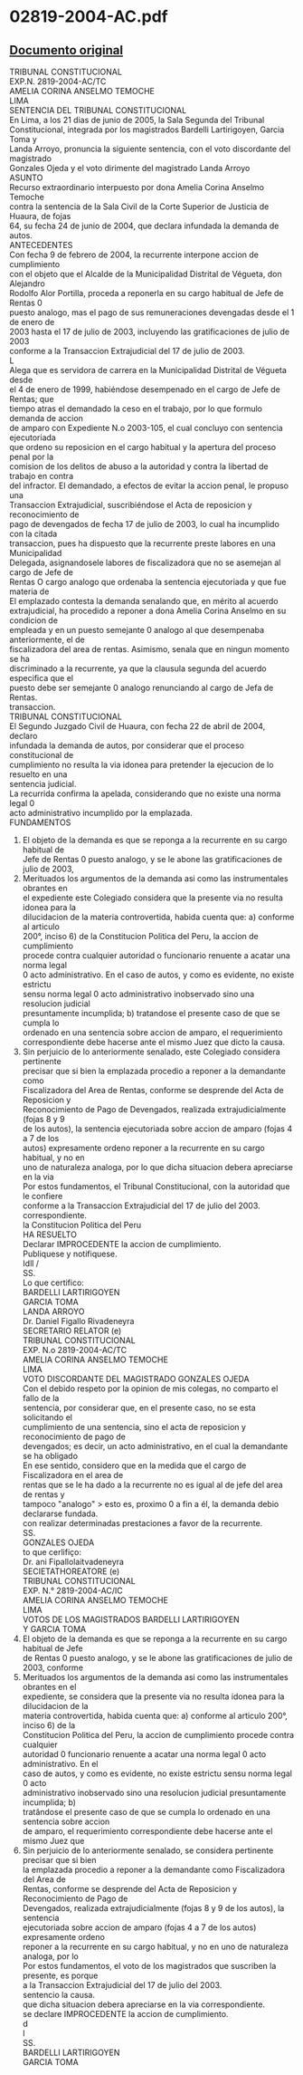 
02819-2004-AC.pdf
=================
  
[Documento original](https://tc.gob.pe/jurisprudencia/2005/02819-2004-AC.pdf)  
---  
TRIBUNAL CONSTITUCIONAL  
EXP.N. 2819-2004-AC/TC  
AMELIA CORINA ANSELMO TEMOCHE  
LIMA  
SENTENCIA DEL TRIBUNAL CONSTITUCIONAL  
En Lima, a los 21 dias de junio de 2005, la Sala Segunda del Tribunal  
Constitucional, integrada por los magistrados Bardelli Lartirigoyen, Garcia Toma y  
Landa Arroyo, pronuncia la siguiente sentencia, con el voto discordante del magistrado  
Gonzales Ojeda y el voto dirimente del magistrado Landa Arroyo  
ASUNTO  
Recurso extraordinario interpuesto por dona Amelia Corina Anselmo Temoche  
contra la sentencia de la Sala Civil de la Corte Superior de Justicia de Huaura, de fojas  
64, su fecha 24 de junio de 2004, que declara infundada la demanda de autos.  
ANTECEDENTES  
Con fecha 9 de febrero de 2004, la recurrente interpone accion de cumplimiento  
con el objeto que el Alcalde de la Municipalidad Distrital de Végueta, don Alejandro  
Rodolfo Alor Portilla, proceda a reponerla en su cargo habitual de Jefe de Rentas 0  
puesto analogo, mas el pago de sus remuneraciones devengadas desde el 1 de enero de  
2003 hasta el 17 de julio de 2003, incluyendo las gratificaciones de julio de 2003  
conforme a la Transaccion Extrajudicial del 17 de julio de 2003.  
L  
Alega que es servidora de carrera en la Municipalidad Distrital de Végueta desde  
el 4 de enero de 1999, habiéndose desempenado en el cargo de Jefe de Rentas; que  
tiempo atras el demandado la ceso en el trabajo, por lo que formulo demanda de accion  
de amparo con Expediente N.o 2003-105, el cual concluyo con sentencia ejecutoriada  
que ordeno su reposicion en el cargo habitual y la apertura del proceso penal por la  
comision de los delitos de abuso a la autoridad y contra la libertad de trabajo en contra  
del infractor. El demandado, a efectos de evitar la accion penal, le propuso una  
Transaccion Extrajudicial, suscribiéndose el Acta de reposicion y reconocimiento de  
pago de devengados de fecha 17 de julio de 2003, lo cual ha incumplido con la citada  
transaccion, pues ha dispuesto que la recurrente preste labores en una Municipalidad  
Delegada, asignandosele labores de fiscalizadora que no se asemejan al cargo de Jefe de  
Rentas O cargo analogo que ordenaba la sentencia ejecutoriada y que fue materia de  
El emplazado contesta la demanda senalando que, en mérito al acuerdo  
extrajudicial, ha procedido a reponer a dona Amelia Corina Anselmo en su condicion de  
empleada y en un puesto semejante 0 analogo al que desempenaba anteriormente, el de  
fiscalizadora del area de rentas. Asimismo, senala que en ningun momento se ha  
discriminado a la recurrente, ya que la clausula segunda del acuerdo especifica que el  
puesto debe ser semejante 0 analogo renunciando al cargo de Jefa de Rentas.  
transaccion.  
TRIBUNAL CONSTITUCIONAL  
El Segundo Juzgado Civil de Huaura, con fecha 22 de abril de 2004, declaro  
infundada la demanda de autos, por considerar que el proceso constitucional de  
cumplimiento no resulta la via idonea para pretender la ejecucion de lo resuelto en una  
sentencia judicial.  
La recurrida confirma la apelada, considerando que no existe una norma legal 0  
acto administrativo incumplido por la emplazada.  
FUNDAMENTOS  
1. El objeto de la demanda es que se reponga a la recurrente en su cargo habitual de  
Jefe de Rentas 0 puesto analogo, y se le abone las gratificaciones de julio de 2003,  
2. Merituados los argumentos de la demanda asi como las instrumentales obrantes en  
el expediente este Colegiado considera que la presente via no resulta idonea para la  
dilucidacion de la materia controvertida, habida cuenta que: a) conforme al articulo  
200°, inciso 6) de la Constitucion Politica del Peru, la accion de cumplimiento  
procede contra cualquier autoridad o funcionario renuente a acatar una norma legal  
0 acto administrativo. En el caso de autos, y como es evidente, no existe estrictu  
sensu norma legal 0 acto administrativo inobservado sino una resolucion judicial  
presuntamente incumplida; b) tratandose el presente caso de que se cumpla lo  
ordenado en una sentencia sobre accion de amparo, el requerimiento  
correspondiente debe hacerse ante el mismo Juez que dicto la causa.  
3. Sin perjuicio de lo anteriormente senalado, este Colegiado considera pertinente  
precisar que si bien la emplazada procedio a reponer a la demandante como  
Fiscalizadora del Area de Rentas, conforme se desprende del Acta de Reposicion y  
Reconocimiento de Pago de Devengados, realizada extrajudicialmente (fojas 8 y 9  
de los autos), la sentencia ejecutoriada sobre accion de amparo (fojas 4 a 7 de los  
autos) expresamente ordeno reponer a la recurrente en su cargo habitual, y no en  
uno de naturaleza analoga, por lo que dicha situacion debera apreciarse en la via  
Por estos fundamentos, el Tribunal Constitucional, con la autoridad que le confiere  
conforme a la Transaccion Extrajudicial del 17 de julio del 2003.  
correspondiente.  
la Constitucion Politica del Peru  
HA RESUELTO  
Declarar IMPROCEDENTE la accion de cumplimiento.  
Publiquese y notifiquese.  
Idll  /  
SS.  
Lo que certifico:  
BARDELLI LARTIRIGOYEN  
GARCIA TOMA  
LANDA ARROYO  
Dr. Daniel Figallo Rivadeneyra  
SECRETARIO RELATOR (e)  
TRIBUNAL CONSTITUCIONAL  
EXP. N.o 2819-2004-AC/TC  
AMELIA CORINA ANSELMO TEMOCHE  
LIMA  
VOTO DISCORDANTE DEL MAGISTRADO GONZALES OJEDA  
Con el debido respeto por la opinion de mis colegas, no comparto el fallo de la  
sentencia, por considerar que, en el presente caso, no se esta solicitando el  
cumplimiento de una sentencia, sino el acta de reposicion y reconocimiento de pago de  
devengados; es decir, un acto administrativo, en el cual la demandante se ha obligado  
En ese sentido, considero que en la medida que el cargo de Fiscalizadora en el area de  
rentas que se le ha dado a la recurrente no es igual al de jefe del area de rentas y  
tampoco "analogo" > esto es, proximo 0 a fin a él, la demanda debio declararse fundada.  
con realizar determinadas prestaciones a favor de la recurrente.  
SS.  
GONZALES OJEDA  
to que cerlifiço:  
Dr. ani Fipallolaitvadeneyra  
SECIETATHOREATORE (e)  
TRIBUNAL CONSTITUCIONAL  
EXP. N.° 2819-2004-AC/IC  
AMELIA CORINA ANSELMO TEMOCHE  
LIMA  
VOTOS DE LOS MAGISTRADOS BARDELLI LARTIRIGOYEN  
Y GARCIA TOMA  
1. El objeto de la demanda es que se reponga a la recurrente en su cargo habitual de Jefe  
de Rentas 0 puesto analogo, y se le abone las gratificaciones de julio de 2003, conforme  
2. Merituados los argumentos de la demanda asi como las instrumentales obrantes en el  
expediente, se considera que la presente via no resulta idonea para la dilucidacion de la  
materia controvertida, habida cuenta que: a) conforme al articulo 200°, inciso 6) de la  
Constitucion Politica del Peru, la accion de cumplimiento procede contra cualquier  
autoridad 0 funcionario renuente a acatar una norma legal 0 acto administrativo. En el  
caso de autos, y como es evidente, no existe estrictu sensu norma legal 0 acto  
administrativo inobservado sino una resolucion judicial presuntamente incumplida; b)  
tratândose el presente caso de que se cumpla lo ordenado en una sentencia sobre accion  
de amparo, el requerimiento correspondiente debe hacerse ante el mismo Juez que  
3. Sin perjuicio de lo anteriormente senalado, se considera pertinente precisar que si bien  
la emplazada procedio a reponer a la demandante como Fiscalizadora del Area de  
Rentas, conforme se desprende del Acta de Reposicion y Reconocimiento de Pago de  
Devengados, realizada extrajudicialmente (fojas 8 y 9 de los autos), la sentencia  
ejecutoriada sobre accion de amparo (fojas 4 a 7 de los autos) expresamente ordeno  
reponer a la recurrente en su cargo habitual, y no en uno de naturaleza analoga, por lo  
Por estos fundamentos, el voto de los magistrados que suscriben la presente, es porque  
a la Transaccion Extrajudicial del 17 de julio del 2003.  
sentencio la causa.  
que dicha situacion debera apreciarse en la via correspondiente.  
se declare IMPROCEDENTE la accion de cumplimiento.  
d  
l  
SS.  
BARDELLI LARTIRIGOYEN  
GARCIA TOMA